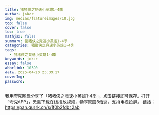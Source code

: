 ```yaml
---
title: 猪猪侠之竞速小英雄1-4季
author: joker
img: medias/featureimages/10.jpg
top: false
cover: false
toc: true
mathjax: false
summary: 猪猪侠之竞速小英雄1-4季
categories: 猪猪侠之竞速小英雄1-4季
tags:
  - 猪猪侠之竞速小英雄1-4季
keywords: joker
essay: false
abbrlink: 10390
date: 2025-04-20 23:39:17
coverImg:
password:
---
```


我用夸克网盘分享了「猪猪侠之竞速小英雄1-4季」，点击链接即可保存。打开「夸克APP」，无需下载在线播放视频，畅享原画5倍速，支持电视投屏。
链接：https://pan.quark.cn/s/1f0b2fdb42ab
